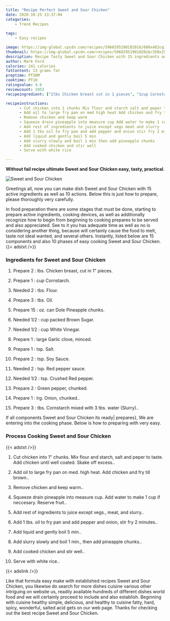 ```yaml
---
title: "Recipe Perfect Sweet and Sour Chicken"
date: 2020-10-25 13:37:04
categories:
    - Trend Recipes
    
tags:
    - Easy recipes

image: https://img-global.cpcdn.com/recipes/5960295190102016/680x482cq70/sweet-and-sour-chicken-recipe-main-photo.jpg
thumbnail: https://img-global.cpcdn.com/recipes/5960295190102016/350x250cq70/sweet-and-sour-chicken-recipe-main-photo.jpg
description: Recipe Tasty Sweet and Sour Chicken with 15 ingredients and 10 stages of easy cooking.
author: Mark Ford
calories: 241 calories
fatContent: 13 grams fat
preptime: PT30M
cooktime: PT1H
ratingvalue: 4.6
reviewcount: 1953
recipeingredient: ["2lbs Chicken breast cut in 1 pieces", "1cup Cornstarch", "2tbs Flour", "3tbs Oil", "15oz can Dole Pineapple chunks", "1/2cup packed Brown Sugar", "1/2cup White Vinegar", "1large Garlic clove minced", "1tsp Salt", "2tsp Soy Sauce", "2tsp Red pepper sauce", "1/2tsp Crushed Red pepper", "2Green pepper chunked", "1lrg Onion chunked", "3tbs Cornstarch mixed with 3 tbs water Slurry"]

recipeinstructions: 
      - Cut chicken into 1 chunks Mix flour and starch salt and peper to taste Add chicken until well coated Skake off excess 
      - Add oil to large fry pan on med high heat Add chicken and fry till brown 
      - Remove chicken and keep warm 
      - Squeeze drain pineapple into measure cup Add water to make 1 cup if neccesary  Reserve fruit 
      - Add rest of ingredients to juice except vegs meat and slurry 
      - Add 1 tbs oil to fry pan and add pepper and onion stir fry 2 minutes 
      - Add liquid and gently boil 5 min 
      - Add slurry slowly and boil 1 min then add pineapple chunks 
      - Add cooked chicken and stir well 
      - Serve with white rice

---
```




**Without fail recipe ultimate Sweet and Sour Chicken easy, tasty, practical**. 


![Sweet and Sour Chicken](https://img-global.cpcdn.com/recipes/5960295190102016/680x482cq70/sweet-and-sour-chicken-recipe-main-photo.jpg "Sweet and Sour Chicken")




Greetings all, now you can make dish Sweet and Sour Chicken with 15 active ingredients as well as 10 actions. Below this is just how to prepare, please thoroughly very carefully.

In food preparation there are some stages that must be done, starting to prepare active ingredients, cooking devices, as well as additionally recognize how to begin from beginning to cooking prepares to be served and also appreciated. See to it you has adequate time as well as no is considering another thing, because will certainly cause the food to melt, taste not ideal wanted, and several others. Instantly, listed below are 15 components and also 10 phases of easy cooking Sweet and Sour Chicken.
{{< adstxt />}}

### Ingredients for Sweet and Sour Chicken


1. Prepare 2 : lbs. Chicken breast, cut in 1&#34; pieces.

1. Prepare 1 : cup Cornstarch.

1. Needed 2 : tbs. Flour.

1. Prepare 3 : tbs. Oil.

1. Prepare 15 : oz. can Dole Pineapple chunks.

1. Needed 1/2 : cup packed Brown Sugar.

1. Needed 1/2 : cup White Vinegar.

1. Prepare 1 : large Garlic clove, minced.

1. Prepare 1 : tsp. Salt.

1. Prepare 2 : tsp. Soy Sauce.

1. Needed 2 : tsp. Red pepper sauce.

1. Needed 1/2 : tsp. Crushed Red pepper.

1. Prepare 2 : Green pepper, chunked.

1. Prepare 1 : lrg. Onion, chunked..

1. Prepare 3 : tbs. Cornstarch mixed with 3 tbs. water (Slurry)..



If all components Sweet and Sour Chicken its ready| prepares}, We are entering into the cooking phase. Below is how to preparing with very easy.

### Process Cooking Sweet and Sour Chicken

{{< adstxt />}}


1. Cut chicken into 1&#34; chunks. Mix flour and starch, salt and peper to taste. Add chicken until well coated. Skake off excess..



1. Add oil to large fry pan on med. high heat. Add chicken and fry till brown..



1. Remove chicken and keep warm..



1. Squeeze drain pineapple into measure cup. Add water to make 1 cup if neccesary.  Reserve fruit..



1. Add rest of ingredients to juice except vegs., meat, and slurry..



1. Add 1 tbs. oil to fry pan and add pepper and onion, stir fry 2 minutes..



1. Add liquid and gently boil 5 min..



1. Add slurry slowly and boil 1 min., then add pineapple chunks..



1. Add cooked chicken and stir well..



1. Serve with white rice..





{{< adslink />}}

Like that formula easy make with established recipes Sweet and Sour Chicken, you likewise do search for more dishes cuisine various other intriguing on website us, readily available hundreds of different dishes world food and we will certainly proceed to include and also establish. Beginning with cuisine healthy simple, delicious, and healthy to cuisine fatty, hard, spicy, wonderful, salted acid gets on our web page. Thanks for checking out the best recipe Sweet and Sour Chicken.
